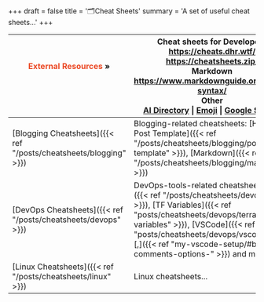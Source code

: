 +++
draft = false
title = '🗂️Cheat Sheets'
summary = 'A set of useful cheat sheets...'
+++

| <font color=#EB4925>External Resources</font> »<br><br /><br />   | **Cheat sheets for Developers**<br>https://cheats.dhr.wtf/<br>https://cheatsheets.zip/<br>**Markdown**<br>https://www.markdownguide.org/basic-syntax/<br>**Other**<br>[AI Directory](https://cheatsheets.zip/ai) \| [Emoji](cheatsheets.zip/emoji) \| [Google Search](https://cheatsheets.zip/google-search)<br> |
| ----------------------------------------------------------------- | ---------------------------------------------------------------------------------------------------------------------------------------------------------------------------------------------------------------------------------------------------------------------------------------------------------------- |
| [Blogging Cheatsheets]({{< ref "/posts/cheatsheets/blogging" >}}) | Blogging-related cheatsheets: [Hugo Post Template]({{< ref "/posts/cheatsheets/blogging/post-template" >}}), [Markdown]({{< ref "/posts/cheatsheets/blogging/markdown" >}})<br>                                                                                                                                  |
| [DevOps Cheatsheets]({{< ref "/posts/cheatsheets/devops" >}})     | DevOps-tools-related cheatsheets: [Git]({{< ref "/posts/cheatsheets/devops/git" >}}), [TF Variables]({{< ref "posts/cheatsheets/devops/terraform-variables" >}}), [VSCode]({{< ref "posts/cheatsheets/devops/vscode" >}})[,]({{< ref "my-vscode-setup/#better-comments-options-" >}}) and more...                |
| [Linux Cheatsheets]({{< ref "/posts/cheatsheets/linux" >}})       | Linux cheatsheets... <!--[Cron]({{< ref "posts/cheatsheets/linux/crontab" >}})...-->                                                                                                                                                                                                                             |
